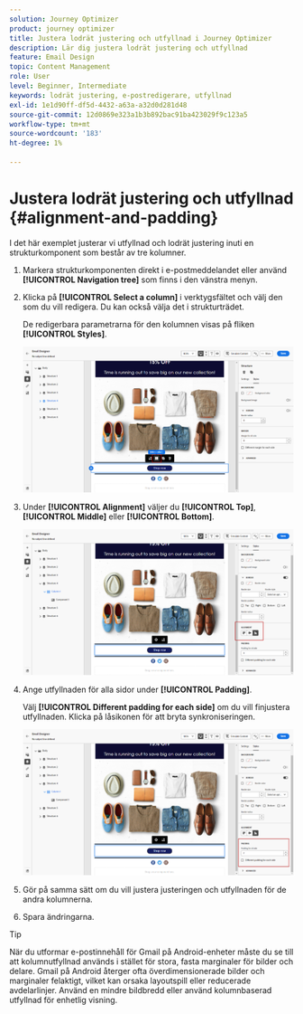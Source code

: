 ```yaml
---
solution: Journey Optimizer
product: journey optimizer
title: Justera lodrät justering och utfyllnad i Journey Optimizer
description: Lär dig justera lodrät justering och utfyllnad
feature: Email Design
topic: Content Management
role: User
level: Beginner, Intermediate
keywords: lodrät justering, e-postredigerare, utfyllnad
exl-id: 1e1d90ff-df5d-4432-a63a-a32d0d281d48
source-git-commit: 12d0869e323a1b3b892bac91ba423029f9c123a5
workflow-type: tm+mt
source-wordcount: '183'
ht-degree: 1%

---
```


# Justera lodrät justering och utfyllnad {#alignment-and-padding}

I det här exemplet justerar vi utfyllnad och lodrät justering inuti en strukturkomponent som består av tre kolumner.

1. Markera strukturkomponenten direkt i e-postmeddelandet eller använd **[!UICONTROL Navigation tree]** som finns i den vänstra menyn.

1. Klicka på **[!UICONTROL Select a column]** i verktygsfältet och välj den som du vill redigera. Du kan också välja det i strukturträdet.

   De redigerbara parametrarna för den kolumnen visas på fliken **[!UICONTROL Styles]**.

   ![](assets/alignment_2.png)

1. Under **[!UICONTROL Alignment]** väljer du **[!UICONTROL Top]**, **[!UICONTROL Middle]** eller **[!UICONTROL Bottom]**.

   ![](assets/alignment_3.png)

1. Ange utfyllnaden för alla sidor under **[!UICONTROL Padding]**.

   Välj **[!UICONTROL Different padding for each side]** om du vill finjustera utfyllnaden. Klicka på låsikonen för att bryta synkroniseringen.

   ![](assets/alignment_4.png)

1. Gör på samma sätt om du vill justera justeringen och utfyllnaden för de andra kolumnerna.

1. Spara ändringarna.

>[!TIP]
>
>När du utformar e-postinnehåll för Gmail på Android-enheter måste du se till att kolumnutfyllnad används i stället för stora, fasta marginaler för bilder och delare. Gmail på Android återger ofta överdimensionerade bilder och marginaler felaktigt, vilket kan orsaka layoutspill eller reducerade avdelarlinjer. Använd en mindre bildbredd eller använd kolumnbaserad utfyllnad för enhetlig visning.

